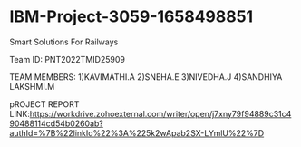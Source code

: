 # IBM-Project-3059-1658498851
Smart Solutions For Railways

Team ID: PNT2022TMID25909

TEAM MEMBERS:
1)KAVIMATHI.A
2)SNEHA.E
3)NIVEDHA.J
4)SANDHIYA LAKSHMI.M

pROJECT REPORT LINK:https://workdrive.zohoexternal.com/writer/open/j7xny79f94889c31c490488114cd54b0260ab?authId=%7B%22linkId%22%3A%225k2wApab2SX-LYmlU%22%7D

